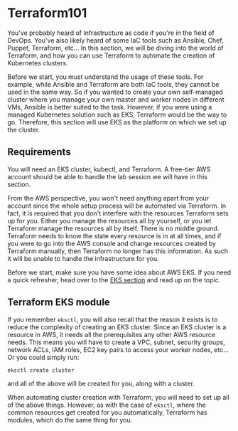 # Terraform101

You've probably heard of Infrastructure as code if you're in the field of DevOps. You've also likely heard of some IaC tools such as Ansible, Chef, Puppet, Terraform, etc... In this section, we will be diving into the world of Terraform, and how you can use Terraform to automate the creation of Kubernetes clusters.

Before we start, you must understand the usage of these tools. For example, while Ansible and Terraform are both IaC tools, they cannot be used in the same way. So if you wanted to create your own self-managed cluster where you manage your own master and worker nodes in different VMs, Ansible is better suited to the task. However, if you were using a managed Kubernetes solution such as EKS, Terraform would be the way to go. Therefore, this section will use EKS as the platform on which we set up the cluster.

## Requirements

You will need an EKS cluster, kubectl, and Terraform. A free-tier AWS account should be able to handle the lab session we will have in this section.

From the AWS perspective, you won't need anything apart from your account since the whole setup process will be automated via Terraform. In fact, it is required that you don't interfere with the resources Terraform sets up for you. Either you manage the resources all by yourself, or you let Terraform manage the resources all by itself. There is no middle ground. Terraform needs to know the state every resource is in at all times, and if you were to go into the AWS console and change resources created by Terraform manually, then Terraform no longer has this information. As such it will be unable to handle the infrastructure for you.

Before we start, make sure you have some idea about AWS EKS. If you need a quick refresher, head over to the [EKS section](../EKS101/what-is-eks.md) and read up on the topic. 

## Terraform EKS module

If you remember `eksctl`, you will also recall that the reason it exists is to reduce the complexity of creating an EKS cluster. Since an EKS cluster is a resource in AWS, it needs all the prerequisites any other AWS resource needs. This means you will have to create a VPC, subnet, security groups, network ACLs, IAM roles, EC2 key pairs to access your worker nodes, etc... Or you could simply run:

```
eksctl create cluster
```

and all of the above will be created for you, along with a cluster.

When automating cluster creation with Terraform, you will need to set up all of the above things. However, as with the case of `eksctl`, where the common resources get created for you automatically, Terraform has modules, which do the same thing for you.